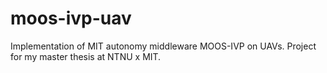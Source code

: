 # moos-ivp-uav
Implementation of MIT autonomy middleware MOOS-IVP on UAVs. Project for my master thesis at NTNU x MIT.